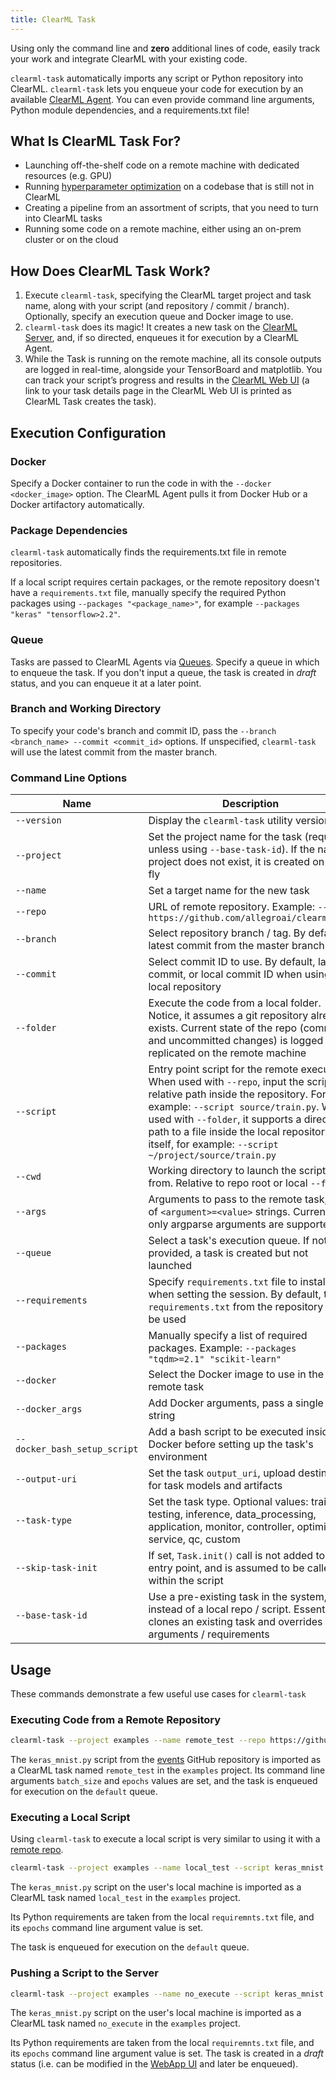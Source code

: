 ```yaml
---
title: ClearML Task
---
```


Using only the command line and **zero** additional lines of code, easily track your work and integrate ClearML with your 
existing code.

`clearml-task` automatically imports any script or Python repository into ClearML. `clearml-task` lets
you enqueue your code for execution by an available [ClearML Agent](../clearml_agent.md). You can even provide command 
line arguments, Python module dependencies, and a requirements.txt file!

## What Is ClearML Task For?
* Launching off-the-shelf code on a remote machine with dedicated resources (e.g. GPU)
* Running [hyperparameter optimization](../fundamentals/hpo.md) on a codebase that is still not in ClearML
* Creating a pipeline from an assortment of scripts, that you need to turn into ClearML tasks
* Running some code on a remote machine, either using an on-prem cluster or on the cloud

## How Does ClearML Task Work?

1. Execute `clearml-task`, specifying the ClearML target project and task name, along with your script (and repository / commit / branch). 
   Optionally, specify an execution queue and Docker image to use.
1. `clearml-task` does its magic! It creates a new task on the [ClearML Server](../deploying_clearml/clearml_server.md), 
   and, if so directed, enqueues it for execution by a ClearML Agent.
1. While the Task is running on the remote machine, all its console outputs are logged in real-time, alongside your 
   TensorBoard and matplotlib. You can track your script’s progress and results in the [ClearML Web UI](../webapp/webapp_overview.md) 
   (a link to your task details page in the ClearML Web UI is printed as ClearML Task creates the task).
   
## Execution Configuration
### Docker
Specify a Docker container to run the code in with the `--docker <docker_image>` option.
The ClearML Agent pulls it from Docker Hub or a Docker artifactory automatically.

### Package Dependencies
`clearml-task` automatically finds the requirements.txt file in remote repositories. 

If a local script requires certain packages, or the remote repository doesn't have a `requirements.txt` file,
manually specify the required Python packages using `--packages "<package_name>"`, for example `--packages "keras" "tensorflow>2.2"`.

### Queue
Tasks are passed to ClearML Agents via [Queues](../fundamentals/agents_and_queues.md). Specify a queue in which to enqueue 
the task. If you don't input a queue, the task is created in *draft* status, and you can enqueue it at a later point. 

### Branch and Working Directory
To specify your code's branch and commit ID, pass the `--branch <branch_name> --commit <commit_id>` options.
If unspecified, `clearml-task` will use the latest commit from the master branch.

### Command Line Options

<div className="tbl-cmd">

|Name | Description| Optional |
|---|----|---|
| `--version` | Display the `clearml-task` utility version | <img src="/docs/latest/icons/ico-optional-yes.svg" alt="Yes" className="icon size-md center-md" /> |
| `--project`| Set the project name for the task (required, unless using `--base-task-id`). If the named project does not exist, it is created on-the-fly | <img src="/docs/latest/icons/ico-optional-no.svg" alt="No" className="icon size-md center-md" /> |
| `--name` | Set a target name for the new task | <img src="/docs/latest/icons/ico-optional-no.svg" alt="No" className="icon size-md center-md" /> |
| `--repo` | URL of remote repository. Example: `--repo https://github.com/allegroai/clearml.git` | <img src="/docs/latest/icons/ico-optional-yes.svg" alt="Yes" className="icon size-md center-md" /> |
| `--branch` | Select repository branch / tag. By default, latest commit from the master branch | <img src="/docs/latest/icons/ico-optional-yes.svg" alt="Yes" className="icon size-md center-md" /> |
| `--commit` | Select commit ID to use. By default, latest commit, or local commit ID when using local repository | <img src="/docs/latest/icons/ico-optional-yes.svg" alt="Yes" className="icon size-md center-md" /> |
| `--folder` | Execute the code from a local folder. Notice, it assumes a git repository already exists. Current state of the repo (commit ID and uncommitted changes) is logged and replicated on the remote machine | <img src="/docs/latest/icons/ico-optional-yes.svg" alt="Yes" className="icon size-md center-md" /> | 
| `--script` | Entry point script for the remote execution. When used with `--repo`, input the script's relative path inside the repository. For example: `--script source/train.py`. When used with `--folder`, it supports a direct path to a file inside the local repository itself, for example: `--script ~/project/source/train.py` | <img src="/docs/latest/icons/ico-optional-no.svg" alt="No" className="icon size-md center-md" /> |
| `--cwd` | Working directory to launch the script from. Relative to repo root or local `--folder` | <img src="/docs/latest/icons/ico-optional-yes.svg" alt="Yes" className="icon size-md center-md" /> |
| `--args` | Arguments to pass to the remote task, list of `<argument>=<value>` strings. Currently only argparse arguments are supported | <img src="/docs/latest/icons/ico-optional-yes.svg" alt="Yes" className="icon size-md center-md" /> |
| `--queue` | Select a task's execution queue. If not provided, a task is created but not launched | <img src="/docs/latest/icons/ico-optional-yes.svg" alt="Yes" className="icon size-md center-md" /> |
| `--requirements` | Specify `requirements.txt` file to install when setting the session. By default, the` requirements.txt` from the repository will be used |  <img src="/docs/latest/icons/ico-optional-yes.svg" alt="Yes" className="icon size-md center-md" /> |
| `--packages` | Manually specify a list of required packages. Example: `--packages "tqdm>=2.1" "scikit-learn"` | <img src="/docs/latest/icons/ico-optional-yes.svg" alt="Yes" className="icon size-md center-md" /> |
| `--docker` | Select the Docker image to use in the remote task | <img src="/docs/latest/icons/ico-optional-yes.svg" alt="Yes" className="icon size-md center-md" /> |
| `--docker_args` | Add Docker arguments, pass a single string | <img src="/docs/latest/icons/ico-optional-yes.svg" alt="Yes" className="icon size-md center-md" /> |
| `--docker_bash_setup_script` | Add a bash script to be executed inside the Docker before setting up the task's environment | <img src="/docs/latest/icons/ico-optional-yes.svg" alt="Yes" className="icon size-md center-md" /> |
| `--output-uri` | Set the task `output_uri`, upload destination for task models and artifacts | <img src="/docs/latest/icons/ico-optional-yes.svg" alt="Yes" className="icon size-md center-md" /> |
| `--task-type` | Set the task type. Optional values: training, testing, inference, data_processing, application, monitor, controller, optimizer, service, qc, custom | <img src="/docs/latest/icons/ico-optional-yes.svg" alt="Yes" className="icon size-md center-md" /> |
| `--skip-task-init` | If set, `Task.init()` call is not added to the entry point, and is assumed to be called within the script | <img src="/docs/latest/icons/ico-optional-yes.svg" alt="Yes" className="icon size-md center-md" /> |
| `--base-task-id` | Use a pre-existing task in the system, instead of a local repo / script. Essentially clones an existing task and overrides arguments / requirements | <img src="/docs/latest/icons/ico-optional-yes.svg" alt="Yes" className="icon size-md center-md" /> |

</div>

## Usage
These commands demonstrate a few useful use cases for `clearml-task`

### Executing Code from a Remote Repository 

<div className="wb-normal">

```bash
clearml-task --project examples --name remote_test --repo https://github.com/allegroai/events.git --script /webinar-0620/keras_mnist.py --args batch_size=64 epochs=1 --queue default
```

</div>

The `keras_mnist.py` script from the [events](https://github.com/allegroai/events) GitHub repository is imported as a 
ClearML task named `remote_test` in the `examples` project. Its command line arguments `batch_size` and `epochs` values 
are set, and the task is enqueued for execution on the `default` queue.

### Executing a Local Script
Using `clearml-task` to execute a local script is very similar to using it with a [remote repo](#executing-code-from-a-remote-repository).

<div className="wb-normal">

```bash
clearml-task --project examples --name local_test --script keras_mnist.py --requirements requirements.txt --args epochs=1 --queue default
```  

</div>

The `keras_mnist.py` script on the user's local machine is imported as a ClearML task named `local_test` in the `examples` project.

Its Python requirements are taken from the local `requiremnts.txt` file, and its `epochs` command line argument value is set.

The task is enqueued for execution on the `default` queue. 


### Pushing a Script to the Server 

<div className="wb-normal">

```bash
clearml-task --project examples --name no_execute --script keras_mnist.py --requirements requirements.txt --args epochs=1 
```  

</div>

The `keras_mnist.py` script on the user's local machine is imported as a ClearML task named `no_execute` in the `examples` project.

Its Python requirements are taken from the local `requiremnts.txt` file, and its `epochs` command line argument value is set.
The task is created in a *draft* status (i.e. can be modified in the [WebApp UI](../webapp/webapp_overview.md) and later be enqueued). 
